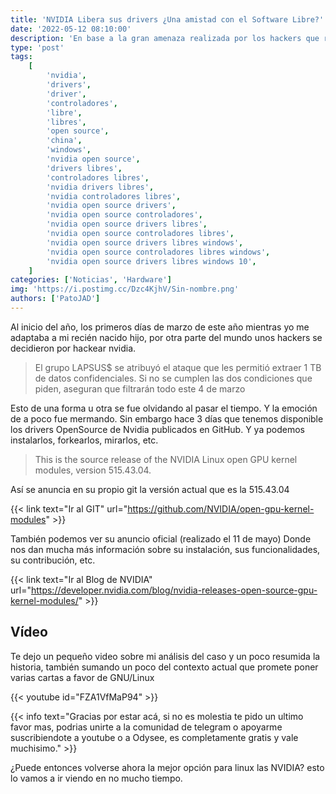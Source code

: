 ```yaml
---
title: 'NVIDIA Libera sus drivers ¿Una amistad con el Software Libre?'
date: '2022-05-12 08:10:00'
description: 'En base a la gran amenaza realizada por los hackers que robaron la información de NVIDIA ya tenemos Drivers Libres'
type: 'post'
tags:
    [
        'nvidia',
        'drivers',
        'driver',
        'controladores',
        'libre',
        'libres',
        'open source',
        'china',
        'windows',
        'nvidia open source',
        'drivers libres',
        'controladores libres',
        'nvidia drivers libres',
        'nvidia controladores libres',
        'nvidia open source drivers',
        'nvidia open source controladores',
        'nvidia open source drivers libres',
        'nvidia open source controladores libres',
        'nvidia open source drivers libres windows',
        'nvidia open source controladores libres windows',
        'nvidia open source drivers libres windows 10',
    ]
categories: ['Noticias', 'Hardware']
img: 'https://i.postimg.cc/Dzc4KjhV/Sin-nombre.png'
authors: ['PatoJAD']
---
```


Al inicio del año, los primeros días de marzo de este año mientras yo me adaptaba a mi recién nacido hijo, por otra parte del mundo unos hackers se decidieron por hackear nvidia.

> El grupo LAPSUS$ se atribuyó el ataque que les permitió extraer 1 TB de datos confidenciales. Si no se cumplen las dos condiciones que piden, aseguran que filtrarán todo este 4 de marzo

Esto de una forma u otra se fue olvidando al pasar el tiempo. Y la emoción de a poco fue mermando. Sin embargo hace 3 días que tenemos disponible los drivers OpenSource de Nvidia publicados en GitHub. Y ya podemos instalarlos, forkearlos, mirarlos, etc.

> This is the source release of the NVIDIA Linux open GPU kernel modules, version 515.43.04.

Así se anuncia en su propio git la versión actual que es la 515.43.04

{{< link text="Ir al GIT" url="https://github.com/NVIDIA/open-gpu-kernel-modules" >}}

También podemos ver su anuncio oficial (realizado el 11 de mayo) Donde nos dan mucha más información sobre su instalación, sus funcionalidades, su contribución, etc.

{{< link text="Ir al Blog de NVIDIA" url="https://developer.nvidia.com/blog/nvidia-releases-open-source-gpu-kernel-modules/" >}}

## Vídeo

Te dejo un pequeño video sobre mi análisis del caso y un poco resumida la historia, también sumando un poco del contexto actual que promete poner varias cartas a favor de GNU/Linux

{{< youtube id="FZA1VfMaP94" >}}

{{< info text="Gracias por estar acá, si no es molestia te pido un ultimo favor mas, podrias unirte a la comunidad de telegram o apoyarme suscribiendote a youtube o a Odysee, es completamente gratis y vale muchisimo." >}}

¿Puede entonces volverse ahora la mejor opción para linux las NVIDIA? esto lo vamos a ir viendo en no mucho tiempo.
